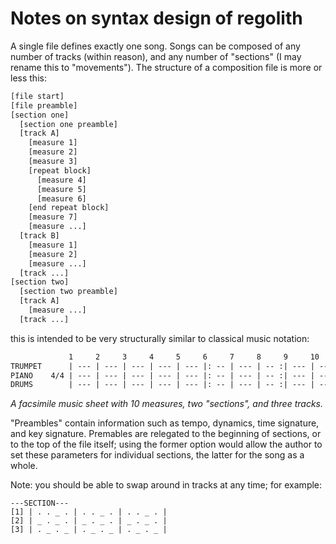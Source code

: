 # Notes on syntax design of regolith

A single file defines exactly one song. Songs can be composed of any
number of tracks (within reason), and any number of "sections" (I may
rename this to "movements"). The structure of a composition file
is more or less this:

```txt
[file start]
[file preamble]
[section one]
  [section one preamble]
  [track A]
    [measure 1]
    [measure 2]
    [measure 3]
    [repeat block]
      [measure 4]
      [measure 5]
      [measure 6]
    [end repeat block]
    [measure 7]
    [measure ...]
  [track B]
    [measure 1]
    [measure 2]
    [measure ...]
  [track ...]
[section two]
  [section two preamble]
  [track A]
    [measure ...]
  [track ...]
```

this is intended to be very structurally similar to classical music notation:

```txt       A                                         B
             1     2     3     4     5     6     7     8     9     10    11
TRUMPET      | --- | --- | --- | --- | --- |: -- | --- | -- :| --- | --- ||
PIANO    4/4 | --- | --- | --- | --- | --- |: -- | --- | -- :| --- | --- ||
DRUMS        | --- | --- | --- | --- | --- |: -- | --- | -- :| --- | --- ||
```
_A facsimile music sheet with 10 measures, two "sections", and three tracks._

"Preambles" contain information such as tempo, dynamics, time signature, and
key signature. Premables are relegated to the beginning of sections, or to
the top of the file itself; using the former option would allow the author to
set these parameters for individual sections, the latter for the song as
a whole.

Note: you should be able to swap around in tracks at any time; for example:

```regolith
---SECTION---
[1] | . . _ . | . . _ . | . . _ . |
[2] | _ . _ . | _ . _ . | _ . _ . |
[3] | . _ . _ | . _ . _ | . _ . _ |
```
